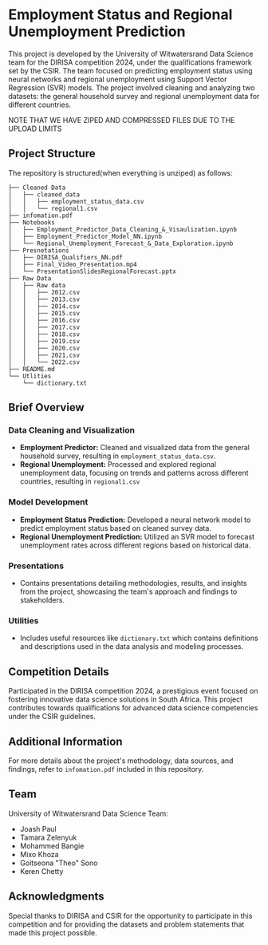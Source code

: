 # Employment Status and Regional Unemployment Prediction

This project is developed by the University of Witwatersrand Data Science team for the DIRISA competition 2024, under the qualifications framework set by the CSIR. The team focused on predicting employment status using neural networks and regional unemployment using Support Vector Regression (SVR) models. The project involved cleaning and analyzing two datasets: the general household survey and regional unemployment data for different countries.

NOTE THAT WE HAVE ZIPED AND COMPRESSED FILES DUE TO THE UPLOAD LIMITS

## Project Structure

The repository is structured(when everything is unziped) as follows:
```
├── Cleaned Data
│   ├── cleaned_data
│   │   ├── employment_status_data.csv
│   │   └── regional1.csv
├── infomation.pdf
├── Notebooks
│   ├── Employment_Predictor_Data_Cleaning_&_Visaulization.ipynb
│   ├── Employment_Predictor_Model_NN.ipynb
│   └── Regional_Unemployment_Forecast_&_Data_Exploration.ipynb
├── Presnetations
│   ├── DIRISA_Qualifiers_NN.pdf
│   ├── Final_Video_Presentation.mp4
│   └── PresentationSlidesRegionalForecast.pptx
├── Raw Data
│   ├── Raw data
│   │   ├── 2012.csv
│   │   ├── 2013.csv
│   │   ├── 2014.csv
│   │   ├── 2015.csv
│   │   ├── 2016.csv
│   │   ├── 2017.csv
│   │   ├── 2018.csv
│   │   ├── 2019.csv
│   │   ├── 2020.csv
│   │   ├── 2021.csv
│   │   └── 2022.csv
├── README.md
└── Utlities
    └── dictionary.txt
```

## Brief Overview

### Data Cleaning and Visualization
- **Employment Predictor:** Cleaned and visualized data from the general household survey, resulting in `employment_status_data.csv`.
- **Regional Unemployment:** Processed and explored regional unemployment data, focusing on trends and patterns across different countries, resulting in `regional1.csv`

### Model Development
- **Employment Status Prediction:** Developed a neural network model to predict employment status based on cleaned survey data.
- **Regional Unemployment Prediction:** Utilized an SVR model to forecast unemployment rates across different regions based on historical data.

### Presentations
- Contains presentations detailing methodologies, results, and insights from the project, showcasing the team's approach and findings to stakeholders.

### Utilities
- Includes useful resources like `dictionary.txt` which contains definitions and descriptions used in the data analysis and modeling processes.

## Competition Details
Participated in the DIRISA competition 2024, a prestigious event focused on fostering innovative data science solutions in South Africa. This project contributes towards qualifications for advanced data science competencies under the CSIR guidelines.

## Additional Information
For more details about the project's methodology, data sources, and findings, refer to `infomation.pdf` included in this repository.

## Team
University of Witwatersrand Data Science Team:
- Joash Paul
- Tamara Zelenyuk
- Mohammed Bangie
- Mixo Khoza
- Goitseona "Theo" Sono
- Keren Chetty

## Acknowledgments
Special thanks to DIRISA and CSIR for the opportunity to participate in this competition and for providing the datasets and problem statements that made this project possible.
